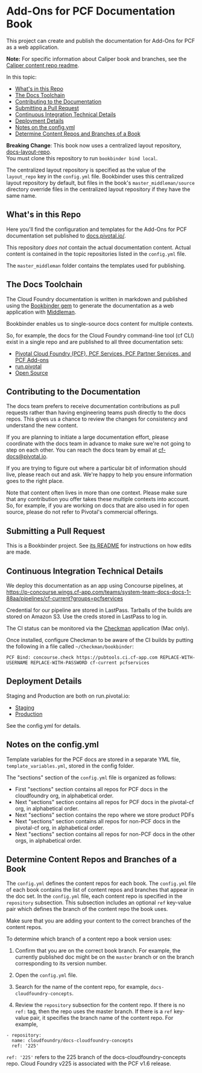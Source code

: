 #  Add-Ons for PCF Documentation Book

This project can create and publish the documentation for Add-Ons for PCF as a web application.

**Note:** For specific information about Caliper book and branches, see the [Caliper content repo readme](https://github.com/pivotal-cf/docs-addon-compliance-tools/blob/master/README.md).

In this topic:

* [What's in this Repo](#whats-in-this-repo)
* [The Docs Toolchain](#the-docs-toolchain)
* [Contributing to the Documentation](#contributing-to-the-documentation)
* [Submitting a Pull Request](#submitting-a-pull-request)
* [Continuous Integration Technical Details](#continuous-integration-technical-details)
* [Deployment Details](#deployment-details)
* [Notes on the config.yml](#notes-on-the-configyml)
* [Determine Content Repos and Branches of a Book](#determine-content-repos-and-branches-of-a-book)

**Breaking Change**: This book now uses a centralized layout repository, [docs-layout-repo](https://github.com/pivotal-cf/docs-layout-repo).  
You must clone this repository to run `bookbinder bind local`.

The centralized layout repository is specified as the value of the `layout_repo` key in the `config.yml` file. 
Bookbinder uses this centralized layout repository by default, but files in the book's `master_middleman/source` directory override files in the centralized layout repository if they have the same name.

## What's in this Repo

Here you'll find the configuration and templates for the Add-Ons for PCF documentation set published to [docs.pivotal.io/](http://docs.pivotal.io/).

This repository *does not* contain the actual documentation content. 
Actual content is contained in the topic repositories listed in the `config.yml` file.

The `master_middleman` folder contains the templates used for publishing.

## The Docs Toolchain

The Cloud Foundry documentation is written in markdown and published using the [Bookbinder gem](http://github.com/pivotal-cf/docs-bookbinder) to generate the documentation as a web application with [Middleman](http://middlemanapp.com/).

Bookbinder enables us to single-source docs content for multiple contexts.

So, for example, the docs for the Cloud Foundry command-line tool (cf CLI) exist in a single repo and are published to all three documentation sets:

* [Pivotal Cloud Foundry (PCF), PCF Services, PCF Partner Services, and PCF Add-ons](http://docs.pivotal.io)
* [run.pivotal](http://docs.run.pivotal.io)
* [Open Source](http://docs.cloudfoundry.org)

## Contributing to the Documentation

The docs team prefers to receive documentation contributions as pull requests rather than having engineering teams push directly to the docs repos.
This gives us a chance to review the changes for consistency and understand the new content.

If you are planning to initiate a large documentation effort, please coordinate with the docs team in advance to make sure we're not going to step on each other. 
You can reach the docs team by email at [cf-docs@pivotal.io](mailto:cf-docs@pivotal.io).

If you are trying to figure out where a particular bit of information should live, please reach out and ask. 
We're happy to help you ensure information goes to the right place.

Note that content often lives in more than one context.
Please make sure that any contribution you offer takes these multiple contexts into account.
So, for example, if you are working on docs that are also used in for open source, please do not refer to Pivotal's commercial offerings.

## Submitting a Pull Request

This is a Bookbinder project. See [its README](https://github.com/pivotal-cf/bookbinder/blob/master/README.md) for instructions on how edits are made.

## Continuous Integration Technical Details

We deploy this documentation as an app using Concourse pipelines, at https://p-concourse.wings.cf-app.com/teams/system-team-docs-docs-1-88aa/pipelines/cf-current?groups=pcfservices

Credential for our pipeline are stored in LastPass. 
Tarballs of the builds are stored on Amazon S3. 
Use the creds stored in LastPass to log in.

The CI status can be monitored via the [Checkman](https://github.com/cppforlife/checkman) application (Mac only).

Once installed, configure Checkman to be aware of the CI builds by putting the following in a file called `~/Checkman/bookbinder`:

    PCF Bind: concourse.check https://pubtools.ci.cf-app.com REPLACE-WITH-USERNAME REPLACE-WITH-PASSWORD cf-current pcfservices

## Deployment Details

Staging and Production are both on run.pivotal.io:

- [Staging](http://cf-p1-docs-staging.cfapps.io/)
- [Production](http://cf-p1-docs-prod.cfapps.io/)

See the config.yml for details.

## Notes on the config.yml 

Template variables for the PCF docs are stored in a separate YML file, `template_variables.yml`, stored in the config folder. 

The "sections" section of the `config.yml` file is organized as follows:

- First "sections" section contains all repos for PCF docs in the cloudfoundry org, in alphabetical order.
- Next "sections" section contains all repos for PCF docs in the pivotal-cf org, in alphabetical order.
- Next "sections" section contains the repo where we store product PDFs
- Next "sections" section contains all repos for non-PCF docs in the pivotal-cf org, in alphabetical order.
- Next "sections" section contains all repos for non-PCF docs in the other orgs, in alphabetical order.

## Determine Content Repos and Branches of a Book

The `config.yml` defines the content repos for each book.
The `config.yml` file of each book contains the list of content repos and branches that appear in the doc set.
In the `config.yml` file, each content repo is specified in the `repository` subsection.
This subsection includes an optional `ref` key-value pair which defines the branch of the content repo the book uses.

Make sure that you are adding your content to the correct branches of the content repos.

To determine which branch of a content repo a book version uses:

1. Confirm that you are on the correct book branch. For example, the currently published doc might be on the `master` branch
or on the branch corresponding to its version number.

2. Open the `config.yml` file.

3. Search for the name of the content repo, for example, `docs-cloudfoundry-concepts`.

4. Review the `repository` subsection for the content repo. If there is no `ref:` tag, then the repo uses the master branch. If there is a `ref` key-value pair, it specifies the branch name of the content repo. For example,

  ```
  - repository:
    name: cloudfoundry/docs-cloudfoundry-concepts
    ref: '225'
  ```

  `ref: '225'` refers to the 225 branch of the docs-cloudfoundry-concepts repo. Cloud Foundry v225 is associated with the PCF v1.6 release.

